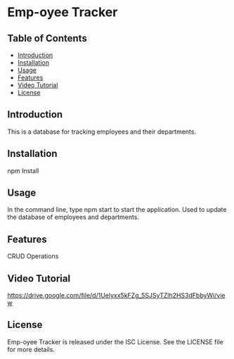 # Emp-oyee Tracker

## Table of Contents

- [Introduction](#introduction)
- [Installation](#installation)
- [Usage](#usage)
- [Features](#features)
- [Video Tutorial](#tutuorial)
- [License](#license)

## Introduction

 This is a database for tracking employees and their departments.

## Installation

 npm Install

## Usage

 In the command line, type npm start to start the application.
Used to update the database of employees and departments.

## Features

 CRUD Operations

## Video Tutorial

 https://drive.google.com/file/d/1Uelyxx5kFZg_5SJSyTZlh2HS3dFbbyWi/view

## License

Emp-oyee Tracker is released under the ISC License. See the LICENSE file for more details.
